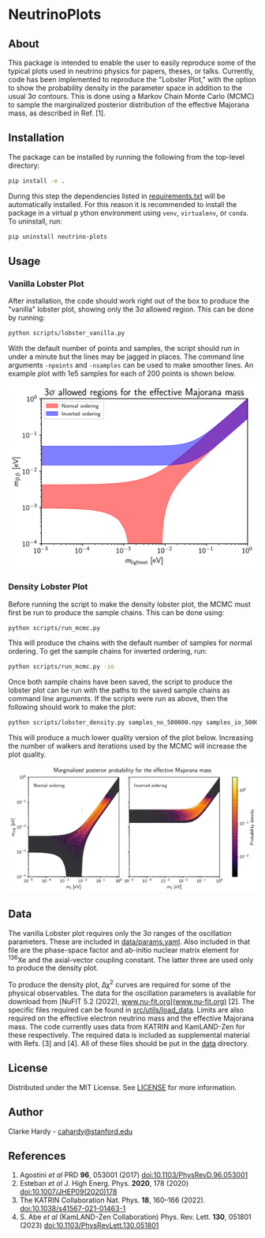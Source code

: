 # NeutrinoPlots

## About

This package is intended to enable the user to easily reproduce some of the typical plots used in neutrino physics for papers, theses, or talks. Currently, code has been implemented to reproduce the "Lobster Plot," with the option to show the probability density in the parameter space in addition to the usual 3&sigma; contours. This is done using a Markov Chain Monte Carlo (MCMC) to sample the marginalized posterior distribution of the effective Majorana mass, as described in Ref. \[1\].

## Installation

The package can be installed by running the following from the top-level directory:
```bash
pip install -e .
```
During this step the dependencies listed in [requirements.txt](requirements.txt) will be automatically installed. For this reason it is recommended to install the package in a virtual p ython environment using `venv`, `virtualenv`, or `conda`. To uninstall, run:
```bash
pip uninstall neutrino-plots
```

## Usage
### Vanilla Lobster Plot
After installation, the code should work right out of the box to produce the "vanilla" lobster plot, showing only the 3&sigma; allowed region. This can be done by running:

```bash
python scripts/lobster_vanilla.py
```

With the default number of points and samples, the script should run in under a minute but the lines may be jagged in places. The command line arguments `-npoints` and `-nsamples` can be used to make smoother lines. An example plot with 1e5 samples for each of 200 points is shown below.

![](figures/lobster_vanilla.png)

### Density Lobster Plot

Before running the script to make the density lobster plot, the MCMC must first be run to produce the sample chains. This can be done using:

```bash
python scripts/run_mcmc.py
```

This will produce the chains with the default number of samples for normal ordering. To get the sample chains for inverted ordering, run:

```bash
python scripts/run_mcmc.py -io
```

Once both sample chains have been saved, the script to produce the lobster plot can be run with the paths to the saved sample chains as command line arguments. If the scripts were run as above, then the following should work to make the plot:

```bash
python scripts/lobster_density.py samples_no_500000.npy samples_io_500000.npy
```

This will produce a much lower quality version of the plot below. Increasing the number of walkers and iterations used by the MCMC will increase the plot quality.

![](figures/lobster_density.png)

## Data
The vanilla Lobster plot requires only the 3&sigma; ranges of the oscillation parameters. These are included in [data/params.yaml](data/params.yaml). Also included in that file are the phase-space factor and ab-initio nuclear matrix element for <sup>136</sup>Xe and the axial-vector coupling constant. The latter three are used only to produce the density plot.

To produce the density plot, &Delta;&chi;<sup>2</sup> curves are required for some of the physical observables. The data for the oscillation parameters is available for download from [NuFIT 5.2 (2022), www.nu-fit.org](www.nu-fit.org) \[2\]. The specific files required can be found in [src/utils/load_data](src/utils/load_data). Limits are also required on the effective electron neutrino mass and the effective Majorana mass. The code currently uses data from KATRIN and KamLAND-Zen for these respectively. The required data is included as supplemental material with Refs. \[3\] and \[4\]. All of these files should be put in the [data](data) directory.

## License

Distributed under the MIT License. See [LICENSE](`LICENSE`) for more information.

## Author

Clarke Hardy - [cahardy@stanford.edu](mailto:cahardy@stanford.edu)

## References

1. Agostini *et al* PRD **96**, 053001 (2017) [doi:10.1103/PhysRevD.96.053001](https://doi.org/10.1103/PhysRevD.96.053001)
2. Esteban *et al* J. High Energ. Phys. **2020**, 178 (2020) [doi:10.1007/JHEP09(2020)178](https://doi.org/10.1007/JHEP09(2020)178)
3. The KATRIN Collaboration Nat. Phys. **18**, 160–166 (2022). [doi:10.1038/s41567-021-01463-1](https://doi.org/10.1038/s41567-021-01463-1)
4. S. Abe *et al* (KamLAND-Zen Collaboration) Phys. Rev. Lett. **130**, 051801 (2023) [doi:10.1103/PhysRevLett.130.051801](https://doi.org/10.1103/PhysRevLett.130.051801)

